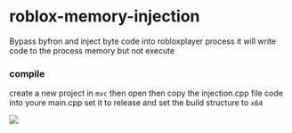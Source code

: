 # roblox-memory-injection
Bypass byfron and inject byte code into robloxplayer process it will write code to the process memory but not execute 


### compile
create a new project in ``mvc`` then open then copy the injection.cpp file code into youre main.cpp set it to release and set the build structure to ``x64``

<img src="https://media.discordapp.net/attachments/1156756265452720180/1156757358282801303/image.png?ex=651621bd&is=6514d03d&hm=6e54f4ff2da0ee2e96287554c787e0dcbb17e4445b6ae737ce70de79ea5d18a5&"></img>
